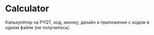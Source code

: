 # Calculator
Калькулятор на PYQT, код, иконку, дизайн и приложение с кодом в одном файле (не получилось).
